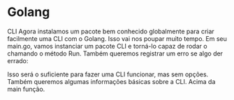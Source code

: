 # Golang
CLI
Agora instalamos um pacote bem conhecido globalmente para criar facilmente uma CLI com o Golang. Isso vai nos poupar muito tempo.
Em seu main.go, vamos instanciar um pacote CLI e torná-lo capaz de rodar o chamando o método Run. Também queremos registrar um erro se algo der errado:

Isso será o suficiente para fazer uma CLI funcionar, mas sem opções.
Também queremos algumas informações básicas sobre a CLI. Acima da main função.
